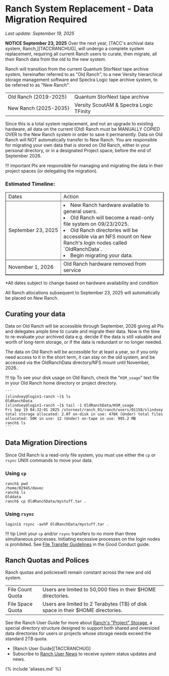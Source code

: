 # Ranch System Replacement - Data Migration Required
*Last update: September 19, 2025*


**NOTICE September 23, 2025** Over the next year, [TACC's archival data system, Ranch,][TACCRANCHUG], will undergo a complete system replacement, requiring all current Ranch users to curate, then migrate, all their Ranch data from the old to the new system.  

Ranch will transition from the current Quantum StorNext tape archive system, hereinafter referred to as "Old Ranch", to a new Versity hierarchical storage management software and Spectra Logic tape archive system, to be referred to as "New Ranch".

<table>
<tr><td style="white-space:nowrap">Old Ranch (2019-2025)</td><td>Quantum StorNext tape archive</td> </tr>
<tr><td style="white-space:nowrap">New Ranch (2025-2035)</td><td>Versity ScoutAM & Spectra Logic TFinity</td></tr>
</table>

Since this is a total system replacement, and not an upgrade to existing hardware, all data on the current (Old) Ranch must be MANUALLY COPIED OVER to the New Ranch system in order to save it permanently.   Data on Old Ranch will NOT automatically transfer to New Ranch.  You are responsible for migrating your own data that is stored on Old Ranch, either in your personal directory, or in a designated Project space, before the end of September 2026.  

!!! important
	PIs are responsible for managing and migrating the data in their project spaces (or delegating the migration).

### Estimated Timeline:  

<table border="1">
<thead><tr><td>Dates</td><td>Action</td></tr></thead>
<tr>
<td style="white-space:nowrap">September 23, 2025</td>
<td>
<li>New Ranch hardware available to general users. 
<li>Old Ranch will become a read-only file system on 09/23/2025.
<li>Old Ranch directories will be accessible via an NFS mount on New Ranch's login nodes called `OldRanchData`. 
<li>Begin migrating your data.  
</tr>
<tr>
<td style="white-space:nowrap">November 1, 2026</td><td>Old Ranch hardware removed from service </td></tr>
</table>

&#42;All dates subject to change based on hardware availability and condition 

All Ranch allocations subsequent to September 23, 2025 will automatically be placed on New Ranch. 

## Curating your data

Data on Old Ranch will be accessible through September, 2026 giving all PIs and delegates ample time to curate and migrate their data.  Now is the time to re-evaluate your archived data e.g. decide if the data is still valuable and worth of long-term storage, or if the data is redundant or no longer needed. 

The data on Old Ranch will be accessible for at least a year, so if you only need access to it in the short term, it can stay on the old system, and be accessed via the OldRanchData directory/NFS mount until November, 2026.. 

!!! tip
	To see your disk usage on Old Ranch, check the "`HSM_usage`" text file in your Old Ranch home directory or project directory. 

	```
	[slindsey@login1-ranch ~]$ ls
	OldRanchData
	[slindsey@login1-ranch ~]$ tail -1 OldRanchData/HSM_usage
	Fri Sep 19 04:32:01 2025 /stornext/ranch_01/ranch/users/01158/slindsey total storage allocated: 2.0T on-disk in use: 476K (Under) total files allocated: 50K in use: 12 (Under) on-tape in use: 995.2 MB
	ranch$ ls
	```

## Data Migration Directions

Since Old Ranch is a read-only file system, you must use either the `cp` or `rsync` UNIX commands to move your data.

### Using `cp`

```cmd-line
ranch$ pwd
/home/02945/davec
ranch$ ls
Olddata
ranch$ cp OldRanchData/mystuff.tar .
```

### Using `rsync` 

```cmd-line
login1$ rsync -avhP OldRanchData/mystuff.tar .
```

!!! tip 
	Limit your `cp` and/or `rsync` transfers to no more than three simultaneous processes.  Initiating excessive processes on the login nodes is prohibited.  See [File Transfer Guidelines](https://docs.tacc.utexas.edu/basics/conduct/#conduct-transfers) in the Good Conduct guide.


## Ranch Quotas and Polices

Ranch quotas and policieswill remain constant across the new and old system.

<table>
<tr>
<td>File Count Quota</td> <td> Users are limited to 50,000 files in their $HOME directories.
<tr>
<td>File Space Quota</td> <td> Users are limited to 2 Terabytes (TB) of disk space in their $HOME directories. 
</tr>
</table>

See the Ranch User Guide for more about [Ranch's "Project" Storage](https://docs.tacc.utexas.edu/hpc/ranch/#projects), a special directory structure designed to support both shared and oversized data directories for users or projects whose storage needs exceed the standard 2TB quota. 


* [Ranch User Guide][TACCRANCHUG]
* Subscribe to [Ranch User News](https://accounts.tacc.utexas.edu/user_updates) to receive system status updates and news.


{% include 'aliases.md' %}
